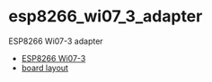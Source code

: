 # esp8266_wi07_3_adapter
ESP8266 Wi07-3 adapter

* [ESP8266 Wi07-3](http://www.electrodragon.com/product/esp8266-wifi-board-full-ios-smd/)
* [board layout](http://www.electrodragon.com/w/File:ESP8266_IO_SMD_005.jpg)
